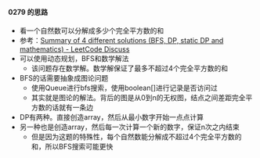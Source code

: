 #### 0279 的思路

- 看一个自然数可以分解成多少个完全平方数的和
- 参考：[Summary of 4 different solutions (BFS, DP, static DP and mathematics) - LeetCode Discuss](https://leetcode.com/problems/perfect-squares/discuss/71488/Summary-of-4-different-solutions-(BFS-DP-static-DP-and-mathematics))
- 可以使用动态规划，BFS和数学解法
  - 该问题存在数学解。数学解保证了最多不超过4个完全平方数的和
- BFS的话需要抽象成图论问题
  - 使用Queue进行bfs搜索，使用boolean[]进行记录是否访问过
  - 其实就是图论的解法。背后的图是从0到n的无权图，结点之间差距完全平方数的话就有一条边
- DP有两种。直接创造array，然后从最小数字开始一点点计算
- 另一种也是创造array，然后每一次计算一个新的数字，保证n次之内结束
  - 但是因为这题的特殊性，每个自然数能分解成不超过4个完全平方数的和，所以BFS搜索可能更快
